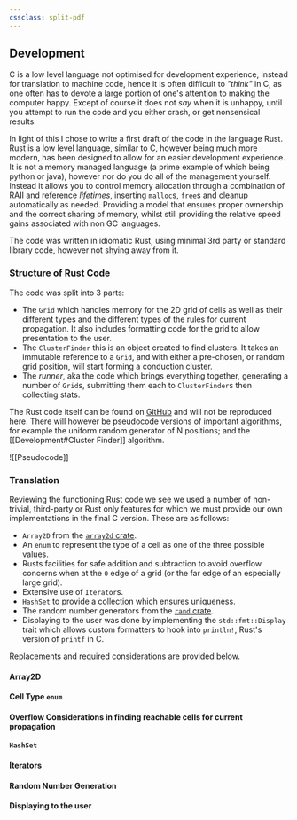 ```yaml
---
cssclass: split-pdf
---
```


## Development

C is a low level language not optimised for development experience, instead for translation to machine code, hence it is often difficult to *"think"* in C, as one often has to devote a large portion of one's attention to making the computer happy. Except of course it does not *say* when it is unhappy, until you attempt to run the code and you either crash, or get nonsensical results.

In light of this I chose to write a first draft of the code in the language Rust. Rust is a low level language, similar to C, however being much more modern, has been designed to allow for an easier development experience. It is not a memory managed language (a prime example of which being python or java), however nor do you do all of the management yourself. Instead it allows you to control memory allocation through a combination of RAII and reference *lifetimes*, inserting `malloc`s, `free`s and cleanup automatically as needed. Providing a model that ensures proper ownership and the correct sharing of memory, whilst still providing the relative speed gains associated with non GC languages.

The code was written in idiomatic Rust, using minimal 3rd party or standard library code, however not shying away from it.

### Structure of Rust Code

The code was split into 3 parts:

- The `Grid` which handles memory for the 2D grid of cells as well as their different types and the different types of the rules for current propagation. It also includes formatting code for the grid to allow presentation to the user.
- The `ClusterFinder` this is an object created to find clusters. It takes an immutable reference to a `Grid`, and with either a pre-chosen, or random grid position, will start forming a conduction cluster.
- The *runner*, aka the code which brings everything together, generating a number of `Grid`s, submitting them each to `ClusterFinder`s then collecting stats.

The Rust code itself can be found on [GitHub](https://github.com/joshuacoles/Coursework-2) and will not be reproduced here. There will however be pseudocode versions of important algorithms, for example the uniform random generator of N positions; and the [[Development#Cluster Finder]] algorithm.

![[Pseudocode]]

### Translation

Reviewing the functioning Rust code we see we used a number of non-trivial, third-party or Rust only features for which we must provide our own implementations in the final C version. These are as follows:

- `Array2D` from the [`array2d` crate](https://crates.io/crates/array2d).
- An `enum` to represent the type of a cell as one of the three possible values.
- Rusts facilities for safe addition and subtraction to avoid overflow concerns when at the `0` edge of a grid (or the far edge of an especially large grid).
- Extensive use of `Iterator`s.
- `HashSet` to provide a collection which ensures uniqueness.
- The random number generators from the [`rand` crate](https://crates.io/crates/rand).
- Displaying to the user was done by implementing the `std::fmt::Display` trait which allows custom formatters to hook into `println!`, Rust's version of `printf` in C.

Replacements and required considerations are provided below.

#### Array2D

#### Cell Type `enum`

#### Overflow Considerations in finding reachable cells for current propagation

#### `HashSet`

#### Iterators

#### Random Number Generation

#### Displaying to the user
